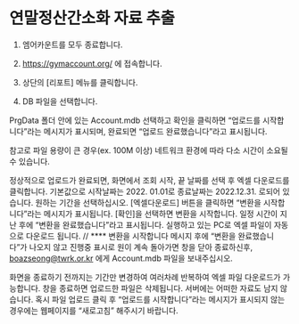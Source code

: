 # 연말정산간소화 자료 추출

1. 엠어카운트를 모두 종료합니다.

2. https://gymaccount.org/ 에 접속합니다.

3. 상단의 [리포트] 메뉴를 클릭합니다.

4. DB 파일을 선택합니다. 

PrgData 폴더 안에 있는 Account.mdb 선택하고 확인을 클릭하면 “업로드를 시작합니다”라는 메시지가 표시되며, 완료되면 “업로드 완료했습니다”라고 표시됩니다.
 
참고로 파일 용량이 큰 경우(ex. 100M 이상) 네트워크 환경에 따라 다소 시간이 소요될 수 있습니다.

정상적으로 업로드가 완료되면, 화면에서 조회 시작, 끝 날짜를 선택 후 엑셀 다운로드를 클릭합니다.
기본값으로 시작날짜는 2022. 01.01로 종료날짜는 2022.12.31. 로되어 있습니다. 원하는 기간을 선택하십시오.
[엑셀다운로드] 버튼을 클릭하면 “변환을 시작합니다”라는 메시지가 표시됩니다. [확인]을 선택하면 변환을 시작합니다. 일정 시간이 지난 후에 “변환을 완료했습니다”라고 표시됩니다. 실행하고 있는 PC로 엑셀 파일이 자동으로 다운로드 됩니다. // **** 변환을 시작합니다 메시지 후에 “변환을 완료했습니다”가 나오지 않고 진행중 표시로 원이 계속 돌아가면 창을 닫아 종료하신후, boazseong@twrk.or.kr 에게 Account.mdb 파일을 보내주십시오.

화면을 종료하기 전까지는 기간만 변경하여 여러차례 반복하여 엑셀 파일 다운로드가 가능합니다. 창을 종료하면 업로드한 파일은 삭제됩니다. 서버에는 어떠한 자료도 남지 않습니다.
혹시 파일 업로드 클릭 후 “업로드를 시작합니다”라는 메시지가 표시되지 않는 경우에는 웹페이지를 “새로고침” 해주시기 바랍니다.
 
